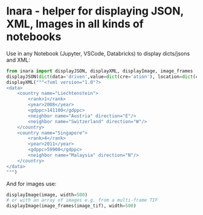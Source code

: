 # Inara - helper for displaying JSON, XML, Images in all kinds of notebooks

Use in any Notebook (Jupyter, VSCode, Databricks) to display dicts/jsons and XML:
```python
from inara import displayJSON, displayXML, displayImage, image_frames
displayJSON(dict(data='driven',value=dict(cre='ation'), location=dict(ch="Zurich", gr="Athens")))
displayXML("""<?xml version="1.0"?>
<data>
    <country name="Liechtenstein">
        <rank>1</rank>
        <year>2008</year>
        <gdppc>141100</gdppc>
        <neighbor name="Austria" direction="E"/>
        <neighbor name="Switzerland" direction="W"/>
    </country>
    <country name="Singapore">
        <rank>4</rank>
        <year>2011</year>
        <gdppc>59900</gdppc>
        <neighbor name="Malaysia" direction="N"/>
    </country>
</data>
""")
```

And for images use:
```python
displayImage(image, width=500)
# or with an array of images e.g. from a multi-frame TIF
displayImage(image_frames(image_tif), width=500)
```

